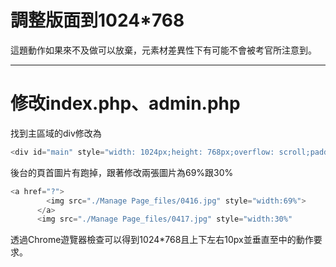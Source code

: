 # 調整版面到1024\*768

這題動作如果來不及做可以放棄，元素材差異性下有可能不會被考官所注意到。

---

# 修改index.php、admin.php

找到主區域的div修改為

```php
<div id="main" style="width: 1024px;height: 768px;overflow: scroll;padding: 0;margin: 10px auto;border: 0;">
```

後台的頁首圖片有跑掉，跟著修改兩張圖片為69%跟30%

```php
<a href="?">
        <img src="./Manage Page_files/0416.jpg" style="width:69%">
      </a>
      <img src="./Manage Page_files/0417.jpg" style="width:30%"
```

透過Chrome遊覽器檢查可以得到1024\*768且上下左右10px並垂直至中的動作要求。

